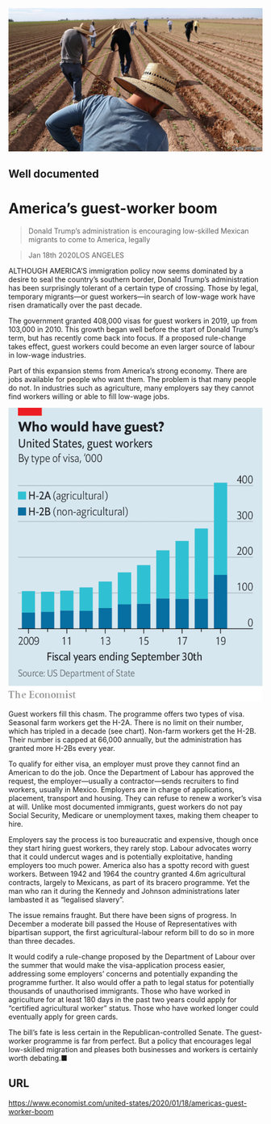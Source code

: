 ![](./images/20200118_USP001_0.jpg)

## Well documented

# America’s guest-worker boom

> Donald Trump’s administration is encouraging low-skilled Mexican migrants to come to America, legally

> Jan 18th 2020LOS ANGELES

ALTHOUGH AMERICA’S immigration policy now seems dominated by a desire to seal the country’s southern border, Donald Trump’s administration has been surprisingly tolerant of a certain type of crossing. Those by legal, temporary migrants—or guest workers—in search of low-wage work have risen dramatically over the past decade.

The government granted 408,000 visas for guest workers in 2019, up from 103,000 in 2010. This growth began well before the start of Donald Trump’s term, but has recently come back into focus. If a proposed rule-change takes effect, guest workers could become an even larger source of labour in low-wage industries.

Part of this expansion stems from America’s strong economy. There are jobs available for people who want them. The problem is that many people do not. In industries such as agriculture, many employers say they cannot find workers willing or able to fill low-wage jobs.

![](./images/20200118_USC170.png)

Guest workers fill this chasm. The programme offers two types of visa. Seasonal farm workers get the H-2A. There is no limit on their number, which has tripled in a decade (see chart). Non-farm workers get the H-2B. Their number is capped at 66,000 annually, but the administration has granted more H-2Bs every year.

To qualify for either visa, an employer must prove they cannot find an American to do the job. Once the Department of Labour has approved the request, the employer—usually a contractor—sends recruiters to find workers, usually in Mexico. Employers are in charge of applications, placement, transport and housing. They can refuse to renew a worker’s visa at will. Unlike most documented immigrants, guest workers do not pay Social Security, Medicare or unemployment taxes, making them cheaper to hire.

Employers say the process is too bureaucratic and expensive, though once they start hiring guest workers, they rarely stop. Labour advocates worry that it could undercut wages and is potentially exploitative, handing employers too much power. America also has a spotty record with guest workers. Between 1942 and 1964 the country granted 4.6m agricultural contracts, largely to Mexicans, as part of its bracero programme. Yet the man who ran it during the Kennedy and Johnson administrations later lambasted it as “legalised slavery”.

The issue remains fraught. But there have been signs of progress. In December a moderate bill passed the House of Representatives with bipartisan support, the first agricultural-labour reform bill to do so in more than three decades.

It would codify a rule-change proposed by the Department of Labour over the summer that would make the visa-application process easier, addressing some employers’ concerns and potentially expanding the programme further. It also would offer a path to legal status for potentially thousands of unauthorised immigrants. Those who have worked in agriculture for at least 180 days in the past two years could apply for “certified agricultural worker” status. Those who have worked longer could eventually apply for green cards.

The bill’s fate is less certain in the Republican-controlled Senate. The guest-worker programme is far from perfect. But a policy that encourages legal low-skilled migration and pleases both businesses and workers is certainly worth debating.■

## URL

https://www.economist.com/united-states/2020/01/18/americas-guest-worker-boom
